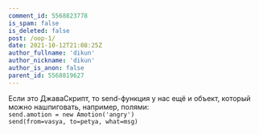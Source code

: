 ```yaml
---
comment_id: 5568823778
is_spam: false
is_deleted: false
post: /oop-1/
date: 2021-10-12T21:08:25Z
author_fullname: 'dikun'
author_nickname: 'dikun'
author_is_anon: false
parent_id: 5568819627
---
```


<p>Если это ДжаваСкрипт, то send-функция у нас ещё и объект, который можно нашпиговать, например, полями:<br><code>send.amotion = new Amotion('angry')<br>send(from=vasya, to=petya, what=msg)</code></p>
